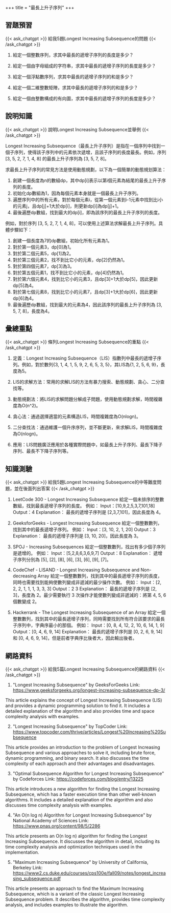 +++
title = "最長上升子序列"
+++
## 習題預習
{{< ask_chatgpt >}}
給我5題Longest Increasing Subsequence的問題
{{< /ask_chatgpt >}}



1. 給定一個整數序列，求其中最長的遞增子序列的長度是多少？

2. 給定一個由字母組成的字符串，求其中最長的遞增子序列的長度是多少？

3. 給定一個浮點數序列，求其中最長的遞增子序列的和是多少？

4. 給定一個二維整數矩陣，求其中最長的遞增子序列的和是多少？

5. 給定一個由整數構成的有向圖，求其中最長的遞增子序列的長度是多少？   

## 說明知識
{{< ask_chatgpt >}}
說明Longest Increasing Subsequence並舉例
{{< /ask_chatgpt >}}



Longest Increasing Subsequence（最長上升子序列）是指在一個序列中找到一個子序列，使得該子序列中的元素依次遞增，且該子序列的長度最長。例如，序列 [3, 5, 2, 7, 1, 4, 8] 的最長上升子序列為 [3, 5, 7, 8]。

求最長上升子序列的常見方法是使用動態規劃，以下為一個簡單的動態規划算法：

1. 創建一個長度為n的數組dp，其中dp[i]表示以第i個元素為結尾的最長上升子序列的長度。
2. 初始化dp數組為1，因為每個元素本身就是一個最長上升子序列。
3. 遍歷序列中的所有元素，對於每個元素i，從第一個元素到i-1元素中找到比i小的元素j，且dp[j]+1大於dp[i]，則更新dp[i]為dp[j]+1。
4. 最後遍歷dp數組，找到最大的dp[i]，即為該序列的最長上升子序列的長度。

例如，對於序列 [3, 5, 2, 7, 1, 4, 8]，可以使用上述算法求解最長上升子序列。具體步驟如下：

1. 創建一個長度為7的dp數組，初始化所有元素為1。
2. 對於第一個元素3，dp[0]為1。
3. 對於第二個元素5，dp[1]為2。
4. 對於第三個元素2，找不到比它小的元素，dp[2]仍然為1。
5. 對於第四個元素7，dp[3]為3。
6. 對於第五個元素1，找不到比它小的元素，dp[4]仍然為1。
7. 對於第六個元素4，找到比它小的元素3，且dp[3]+1大於dp[5]，因此更新dp[5]為4。
8. 對於第七個元素8，找到比它小的元素7，且dp[3]+1大於dp[6]，因此更新dp[6]為4。
9. 最後遍歷dp數組，找到最大的元素為4，因此該序列的最長上升子序列為 [3, 5, 7, 8]，長度為4。   

## 彙總重點
{{< ask_chatgpt >}}
條列Longest Increasing Subsequence的重點
{{< /ask_chatgpt >}}



1. 定義：Longest Increasing Subsequence（LIS）指數列中最長的遞增子序列。例如，對於數列{3, 1, 4, 1, 5, 9, 2, 6, 5, 3, 5}，其LIS為{1, 2, 5, 6, 9}，長度為5。

2. LIS的求解方法：常用的求解LIS的方法有暴力搜索、動態規劃、貪心、二分查找等。

3. 動態規劃法：將LIS的求解問題分解成子問題，使用動態規劃求解，時間複雜度為O(n^2)。

4. 貪心法：通過選擇適當的元素構造LIS，時間複雜度為O(nlogn)。

5. 二分查找法：通過維護一個升序序列，並不斷更新，來求解LIS，時間複雜度為O(nlogn)。

6. 應用：LIS問題廣泛應用於各種實際問題中，如最長上升子序列、最長下降子序列、最長不下降子序列等。   

## 知識測驗
{{< ask_chatgpt >}}
給我5題Longest Increasing Subsequence的中等難度問題，並在後面列出答案
{{< /ask_chatgpt >}}



1. LeetCode 300 - Longest Increasing Subsequence
給定一個未排序的整數數組，找到最長遞增子序列的長度。
例如：
Input：[10,9,2,5,3,7,101,18]
Output：4
Explanation：
最長的遞增子序列是 [2,3,7,101]，因此長度為 4。

2. GeeksforGeeks - Longest Increasing Subsequence
給定一個整數數列，找到其中的最長遞增子序列。
例如：
Input：[3, 10, 2, 1, 20]
Output：3
Explanation：
最長的遞增子序列是 [3, 10, 20]，因此長度為 3。

3. SPOJ - Increasing Subsequences
給定一個整數數列，找出有多少個子序列是遞增的。
例如：
Input：[5,2,8,6,3,6,9,7]
Output：8
Explanation：
遞增子序列分別為 [5], [2], [8], [6], [3], [6], [9], [7]。

4. CodeChef - LISAND - Longest Increasing Subsequence and Non-decreasing Array
給定一個整數數列，找到其中的最長遞增子序列的長度，同時也需要找到能夠使數列變成非遞減的最少操作次數。
例如：
Input：[2, 2, 2, 1, 1, 1, 3, 3, 3]
Output：2 3 
Explanation：
最長的遞增子序列是 [2, 3]，長度為 2。最少需要執行 3 次操作才能使數列變成非遞減的：將第 4, 5, 6 個數變成 2。

5. Hackerrank - The Longest Increasing Subsequence of an Array
給定一個整數數列，找到其中的最長遞增子序列，同時需要找到所有符合該要求的最長子序列中，字典序最小的那個。
例如：
Input：[0, 8, 4, 12, 2, 10, 6, 14, 1, 9]
Output：[0, 4, 6, 9, 14]
Explanation：
最長的遞增子序列是 [0, 2, 6, 9, 14] 和 [0, 4, 6, 9, 14]，但是前者字典序比後者大，因此輸出後者。   

## 網路資料
{{< ask_chatgpt >}}
給我5篇Longest Increasing Subsequence的網路資料
{{< /ask_chatgpt >}}



1. "Longest Increasing Subsequence" by GeeksForGeeks
Link: https://www.geeksforgeeks.org/longest-increasing-subsequence-dp-3/

This article explains the concept of Longest Increasing Subsequence (LIS) and provides a dynamic programming solution to find it. It includes a detailed explanation of the algorithm and also provides time and space complexity analysis with examples.

2. "Longest Increasing Subsequence" by TopCoder
Link: https://www.topcoder.com/thrive/articles/Longest%20Increasing%20Subsequence

This article provides an introduction to the problem of Longest Increasing Subsequence and various approaches to solve it, including brute force, dynamic programming, and binary search. It also discusses the time complexity of each approach and their advantages and disadvantages.

3. "Optimal Subsequence Algorithm for Longest Increasing Subsequence" by Codeforces
Link: https://codeforces.com/blog/entry/13225

This article introduces a new algorithm for finding the Longest Increasing Subsequence, which has a faster execution time than other well-known algorithms. It includes a detailed explanation of the algorithm and also discusses time complexity analysis with examples.

4. "An O(n log n) Algorithm for Longest Increasing Subsequence" by National Academy of Sciences
Link: https://www.pnas.org/content/98/5/2286

This article presents an O(n log n) algorithm for finding the Longest Increasing Subsequence. It discusses the algorithm in detail, including its time complexity analysis and optimization techniques used in the implementation.

5. "Maximum Increasing Subsequence" by University of California, Berkeley
Link: https://www2.cs.duke.edu/courses/cps100e/fall09/notes/longest_increasing_subsequence.pdf

This article presents an approach to find the Maximum Increasing Subsequence, which is a variant of the classic Longest Increasing Subsequence problem. It describes the algorithm, provides time complexity analysis, and includes examples to illustrate the algorithm.   

